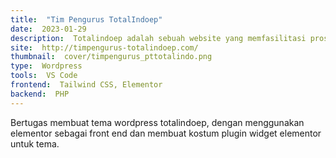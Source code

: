 ```yaml
---
title:  "Tim Pengurus TotalIndoep"
date:  2023-01-29
description:  Totalindoep adalah sebuah website yang memfasilitasi proses Penyelesaian Kewajiban Perusahaan (PKPU) dengan menyediakan formulir pengajuan secara online bagi calon kreditur.
site:  http://timpengurus-totalindoep.com/
thumbnail:  cover/timpengurus_pttotalindo.png
type:  Wordpress
tools:  VS Code
frontend:  Tailwind CSS, Elementor
backend:  PHP
---
```


Bertugas membuat tema wordpress totalindoep, dengan menggunakan elementor sebagai front end dan membuat kostum plugin widget elementor untuk tema.